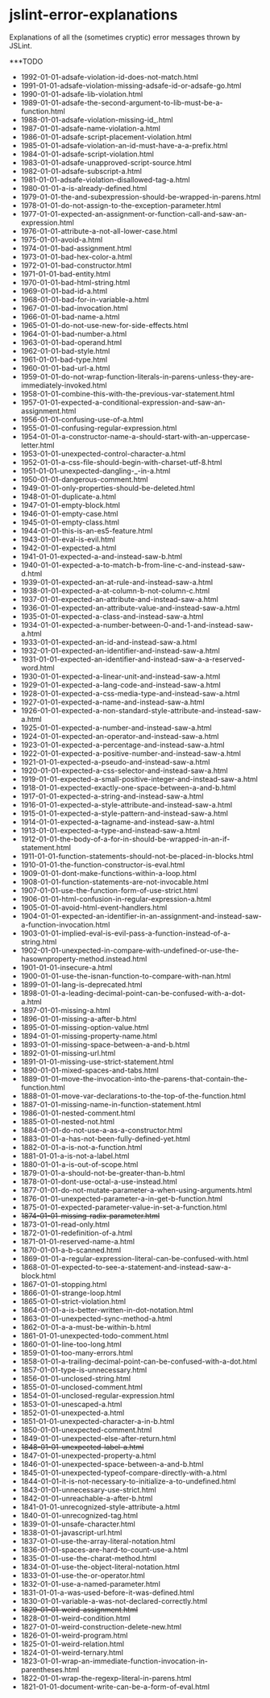 jslint-error-explanations
=========================

Explanations of all the (sometimes cryptic) error messages thrown by JSLint.

***TODO

 - 1992-01-01-adsafe-violation-id-does-not-match.html
 - 1991-01-01-adsafe-violation-missing-adsafe-id-or-adsafe-go.html
 - 1990-01-01-adsafe-lib-violation.html
 - 1989-01-01-adsafe-the-second-argument-to-lib-must-be-a-function.html
 - 1988-01-01-adsafe-violation-missing-id_.html
 - 1987-01-01-adsafe-name-violation-a.html
 - 1986-01-01-adsafe-script-placement-violation.html
 - 1985-01-01-adsafe-violation-an-id-must-have-a-a-prefix.html
 - 1984-01-01-adsafe-script-violation.html
 - 1983-01-01-adsafe-unapproved-script-source.html
 - 1982-01-01-adsafe-subscript-a.html
 - 1981-01-01-adsafe-violation-disallowed-tag-a.html
 - 1980-01-01-a-is-already-defined.html
 - 1979-01-01-the-and-subexpression-should-be-wrapped-in-parens.html
 - 1978-01-01-do-not-assign-to-the-exception-parameter.html
 - 1977-01-01-expected-an-assignment-or-function-call-and-saw-an-expression.html
 - 1976-01-01-attribute-a-not-all-lower-case.html
 - 1975-01-01-avoid-a.html
 - 1974-01-01-bad-assignment.html
 - 1973-01-01-bad-hex-color-a.html
 - 1972-01-01-bad-constructor.html
 - 1971-01-01-bad-entity.html
 - 1970-01-01-bad-html-string.html
 - 1969-01-01-bad-id-a.html
 - 1968-01-01-bad-for-in-variable-a.html
 - 1967-01-01-bad-invocation.html
 - 1966-01-01-bad-name-a.html
 - 1965-01-01-do-not-use-new-for-side-effects.html
 - 1964-01-01-bad-number-a.html
 - 1963-01-01-bad-operand.html
 - 1962-01-01-bad-style.html
 - 1961-01-01-bad-type.html
 - 1960-01-01-bad-url-a.html
 - 1959-01-01-do-not-wrap-function-literals-in-parens-unless-they-are-immediately-invoked.html
 - 1958-01-01-combine-this-with-the-previous-var-statement.html
 - 1957-01-01-expected-a-conditional-expression-and-saw-an-assignment.html
 - 1956-01-01-confusing-use-of-a.html
 - 1955-01-01-confusing-regular-expression.html
 - 1954-01-01-a-constructor-name-a-should-start-with-an-uppercase-letter.html
 - 1953-01-01-unexpected-control-character-a.html
 - 1952-01-01-a-css-file-should-begin-with-charset-utf-8.html
 - 1951-01-01-unexpected-dangling-_-in-a.html
 - 1950-01-01-dangerous-comment.html
 - 1949-01-01-only-properties-should-be-deleted.html
 - 1948-01-01-duplicate-a.html
 - 1947-01-01-empty-block.html
 - 1946-01-01-empty-case.html
 - 1945-01-01-empty-class.html
 - 1944-01-01-this-is-an-es5-feature.html
 - 1943-01-01-eval-is-evil.html
 - 1942-01-01-expected-a.html
 - 1941-01-01-expected-a-and-instead-saw-b.html
 - 1940-01-01-expected-a-to-match-b-from-line-c-and-instead-saw-d.html
 - 1939-01-01-expected-an-at-rule-and-instead-saw-a.html
 - 1938-01-01-expected-a-at-column-b-not-column-c.html
 - 1937-01-01-expected-an-attribute-and-instead-saw-a.html
 - 1936-01-01-expected-an-attribute-value-and-instead-saw-a.html
 - 1935-01-01-expected-a-class-and-instead-saw-a.html
 - 1934-01-01-expected-a-number-between-0-and-1-and-instead-saw-a.html
 - 1933-01-01-expected-an-id-and-instead-saw-a.html
 - 1932-01-01-expected-an-identifier-and-instead-saw-a.html
 - 1931-01-01-expected-an-identifier-and-instead-saw-a-a-reserved-word.html
 - 1930-01-01-expected-a-linear-unit-and-instead-saw-a.html
 - 1929-01-01-expected-a-lang-code-and-instead-saw-a.html
 - 1928-01-01-expected-a-css-media-type-and-instead-saw-a.html
 - 1927-01-01-expected-a-name-and-instead-saw-a.html
 - 1926-01-01-expected-a-non-standard-style-attribute-and-instead-saw-a.html
 - 1925-01-01-expected-a-number-and-instead-saw-a.html
 - 1924-01-01-expected-an-operator-and-instead-saw-a.html
 - 1923-01-01-expected-a-percentage-and-instead-saw-a.html
 - 1922-01-01-expected-a-positive-number-and-instead-saw-a.html
 - 1921-01-01-expected-a-pseudo-and-instead-saw-a.html
 - 1920-01-01-expected-a-css-selector-and-instead-saw-a.html
 - 1919-01-01-expected-a-small-positive-integer-and-instead-saw-a.html
 - 1918-01-01-expected-exactly-one-space-between-a-and-b.html
 - 1917-01-01-expected-a-string-and-instead-saw-a.html
 - 1916-01-01-expected-a-style-attribute-and-instead-saw-a.html
 - 1915-01-01-expected-a-style-pattern-and-instead-saw-a.html
 - 1914-01-01-expected-a-tagname-and-instead-saw-a.html
 - 1913-01-01-expected-a-type-and-instead-saw-a.html
 - 1912-01-01-the-body-of-a-for-in-should-be-wrapped-in-an-if-statement.html
 - 1911-01-01-function-statements-should-not-be-placed-in-blocks.html
 - 1910-01-01-the-function-constructor-is-eval.html
 - 1909-01-01-dont-make-functions-within-a-loop.html
 - 1908-01-01-function-statements-are-not-invocable.html
 - 1907-01-01-use-the-function-form-of-use-strict.html
 - 1906-01-01-html-confusion-in-regular-expression-a.html
 - 1905-01-01-avoid-html-event-handlers.html
 - 1904-01-01-expected-an-identifier-in-an-assignment-and-instead-saw-a-function-invocation.html
 - 1903-01-01-implied-eval-is-evil-pass-a-function-instead-of-a-string.html
 - 1902-01-01-unexpected-in-compare-with-undefined-or-use-the-hasownproperty-method.instead.html
 - 1901-01-01-insecure-a.html
 - 1900-01-01-use-the-isnan-function-to-compare-with-nan.html
 - 1899-01-01-lang-is-deprecated.html
 - 1898-01-01-a-leading-decimal-point-can-be-confused-with-a-dot-a.html
 - 1897-01-01-missing-a.html
 - 1896-01-01-missing-a-after-b.html
 - 1895-01-01-missing-option-value.html
 - 1894-01-01-missing-property-name.html
 - 1893-01-01-missing-space-between-a-and-b.html
 - 1892-01-01-missing-url.html
 - 1891-01-01-missing-use-strict-statement.html
 - 1890-01-01-mixed-spaces-and-tabs.html
 - 1889-01-01-move-the-invocation-into-the-parens-that-contain-the-function.html
 - 1888-01-01-move-var-declarations-to-the-top-of-the-function.html
 - 1887-01-01-missing-name-in-function-statement.html
 - 1986-01-01-nested-comment.html
 - 1885-01-01-nested-not.html
 - 1884-01-01-do-not-use-a-as-a-constructor.html
 - 1883-01-01-a-has-not-been-fully-defined-yet.html
 - 1882-01-01-a-is-not-a-function.html
 - 1881-01-01-a-is-not-a-label.html
 - 1880-01-01-a-is-out-of-scope.html
 - 1879-01-01-a-should-not-be-greater-than-b.html
 - 1878-01-01-dont-use-octal-a-use-instead.html
 - 1877-01-01-do-not-mutate-parameter-a-when-using-arguments.html
 - 1876-01-01-unexpected-parameter-a-in-get-b-function.html
 - 1875-01-01-expected-parameter-value-in-set-a-function.html
 - ~~1874-01-01-missing-radix-parameter.html~~
 - 1873-01-01-read-only.html
 - 1872-01-01-redefinition-of-a.html
 - 1871-01-01-reserved-name-a.html
 - 1870-01-01-a-b-scanned.html
 - 1869-01-01-a-regular-expression-literal-can-be-confused-with.html
 - 1868-01-01-expected-to-see-a-statement-and-instead-saw-a-block.html
 - 1867-01-01-stopping.html
 - 1866-01-01-strange-loop.html
 - 1865-01-01-strict-violation.html
 - 1864-01-01-a-is-better-written-in-dot-notation.html
 - 1863-01-01-unexpected-sync-method-a.html
 - 1862-01-01-a-a-must-be-within-b.html
 - 1861-01-01-unexpected-todo-comment.html
 - 1860-01-01-line-too-long.html
 - 1859-01-01-too-many-errors.html
 - 1858-01-01-a-trailing-decimal-point-can-be-confused-with-a-dot.html
 - 1857-01-01-type-is-unnecessary.html
 - 1856-01-01-unclosed-string.html
 - 1855-01-01-unclosed-comment.html
 - 1854-01-01-unclosed-regular-expression.html
 - 1853-01-01-unescaped-a.html
 - 1852-01-01-unexpected-a.html
 - 1851-01-01-unexpected-character-a-in-b.html
 - 1850-01-01-unexpected-comment.html
 - 1849-01-01-unexpected-else-after-return.html
 - ~~1848-01-01-unexpected-label-a.html~~
 - 1847-01-01-unexpected-property-a.html
 - 1846-01-01-unexpected-space-between-a-and-b.html
 - 1845-01-01-unexpected-typeof-compare-directly-with-a.html
 - 1844-01-01-it-is-not-necessary-to-initialize-a-to-undefined.html
 - 1843-01-01-unnecessary-use-strict.html
 - 1842-01-01-unreachable-a-after-b.html
 - 1841-01-01-unrecognized-style-attribute-a.html
 - 1840-01-01-unrecognized-tag.html
 - 1839-01-01-unsafe-character.html
 - 1838-01-01-javascript-url.html
 - 1837-01-01-use-the-array-literal-notation.html
 - 1836-01-01-spaces-are-hard-to-count-use-a.html
 - 1835-01-01-use-the-charat-method.html
 - 1834-01-01-use-the-object-literal-notation.html
 - 1833-01-01-use-the-or-operator.html
 - 1832-01-01-use-a-named-parameter.html
 - 1831-01-01-a-was-used-before-it-was-defined.html
 - 1830-01-01-variable-a-was-not-declared-correctly.html
 - ~~1829-01-01-weird-assignment.html~~
 - 1828-01-01-weird-condition.html
 - 1827-01-01-weird-construction-delete-new.html
 - 1826-01-01-weird-program.html
 - 1825-01-01-weird-relation.html
 - 1824-01-01-weird-ternary.html
 - 1823-01-01-wrap-an-immediate-function-invocation-in-parentheses.html
 - 1822-01-01-wrap-the-regexp-literal-in-parens.html
 - 1821-01-01-document-write-can-be-a-form-of-eval.html